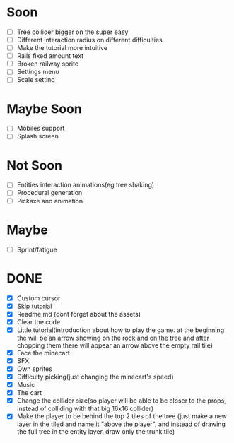 # Soon 
- [ ] Tree collider bigger on the super easy
- [ ] Different interaction radius on different difficulties
- [ ] Make the tutorial more intuitive
- [ ] Rails fixed amount text
- [ ] Broken railway sprite
- [ ] Settings menu
- [ ] Scale setting

# Maybe Soon
- [ ] Mobiles support
- [ ] Splash screen

# Not Soon
- [ ] Entities interaction animations(eg tree shaking)
- [ ] Procedural generation
- [ ] Pickaxe and animation

# Maybe
- [ ] Sprint/fatigue

# DONE
- [x] Custom cursor
- [x] Skip tutorial
- [x] Readme.md (dont forget about the assets)
- [x] Clear the code
- [x] Little tutorial(introduction about how to play the game. at the beginning the will be an arrow showing on the rock and on the tree and after chopping them there will appear an arrow above the empty rail tile)
- [x] Face the minecart
- [x] SFX
- [x] Own sprites
- [x] Difficulty picking(just changing the minecart's speed)
- [x] Music
- [x] The cart
- [x] Change the collider size(so player will be able to be closer to the props, instead of colliding with that big 16x16 collider)
- [x] Make the player to be behind the top 2 tiles of the tree (just make a new layer in the tiled and name it "above the player", and instead of drawing the full tree in the entity layer, draw only the trunk tile)
